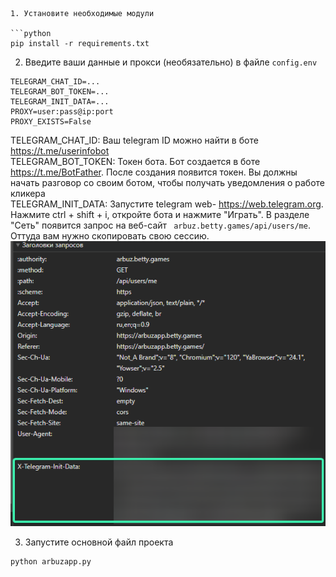 
```
1. Установите необходимые модули

```python
pip install -r requirements.txt
```

2. Введите ваши данные и прокси (необязательно) в файле `config.env`

```
TELEGRAM_CHAT_ID=...
TELEGRAM_BOT_TOKEN=...
TELEGRAM_INIT_DATA=...
PROXY=user:pass@ip:port
PROXY_EXISTS=False
```

TELEGRAM_CHAT_ID: Ваш telegram ID можно найти в боте https://t.me/userinfobot <br>
TELEGRAM_BOT_TOKEN: Токен бота. Бот создается в боте https://t.me/BotFather. После создания появится токен. Вы должны начать разговор со своим ботом, чтобы получать уведомления о работе кликера <br>
TELEGRAM_INIT_DATA: Запустите telegram web- https://web.telegram.org. Нажмите ctrl + shift + i, откройте бота и нажмите "Играть". В разделе "Сеть" появится запрос на веб-сайт `
arbuz.betty.games/api/users/me`. Оттуда вам нужно скопировать свою сессию. <br>
![image](https://github.com/Beksultan06/abuz/blob/master/images/telega.png)

3. Запустите основной файл проекта

```python
python arbuzapp.py
```

#